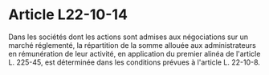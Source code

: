 # Article L22-10-14

Dans les sociétés dont les actions sont admises aux négociations sur un marché réglementé, la répartition de la somme allouée aux administrateurs en rémunération de leur activité, en application du premier alinéa de l'article L. 225-45, est déterminée dans les conditions prévues à l'article L. 22-10-8.
